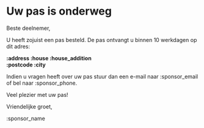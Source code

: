 # Uw pas is onderweg

Beste deelnemer,

U heeft zojuist een pas besteld.
De pas ontvangt u binnen 10 werkdagen op dit adres:
&nbsp;

**:address :house :house_addition**  
**:postcode :city**

Indien u vragen heeft over uw pas stuur dan een e-mail naar :sponsor_email of bel naar :sponsor_phone.

Veel plezier met uw pas!

Vriendelijke groet,

:sponsor_name

